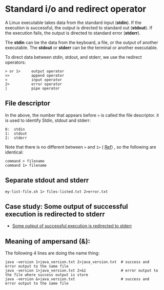 # Standard i/o and redirect operator

A Linux executable takes data from the standard input (**stdin**). If the execution is successful, the output is directed to standard out (**stdout**). If the execution fails, the output is directed to standard error (**stderr**).

The **stdin** can be the data from the keyboard, a file, or the output of another executable. The **stdout** or **stderr** can be the terminal or another executable.

To direct data between stdin, stdout, and stderr, we use the redirect operators:

```
> or 1>     output operator   
>>          append operator
<           input operator
2>          error operator
|           pipe operator
```

## File descriptor

In the above, the number that appears before `>` is called the file descriptor. it is used to identify Stdin, stdout and stderr:

```
0:  stdin
1:  stdout
2:  stderr
```

Note that there is no different between `>` and `1>` ( [Ref](https://unix.stackexchange.com/questions/270552/difference-between-1-and)) , so the following are identical:


```
command > filename  
command 1> filename 
```

## Separate stdout and stderr

```
my-list-file.sh 1> files-listed.txt 2>error.txt
```

## Case study: Some output of successful execution is redirected to stderr

- [Some output of successful execution is redirected to stderr](./some-successful-output-is-redirected-to-stderr/README.ipynb)


## Meaning of ampersand (&): 

The following 4 lines are doing the name thing:
```
java -version 1>java_version.txt 2>java_version.txt  # success and error output to the same file
java -version 1>java_version.txt 2>&1                # error output to the file where success output is store
java -version &>java_version.txt                     # success and error output to the same file
```